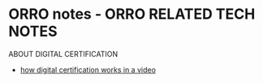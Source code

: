 ORRO notes - ORRO RELATED TECH NOTES
==============



ABOUT DIGITAL CERTIFICATION 
* [how digital certification works in a video](https://www.youtube.com/watch?v=qXLD2UHq2vk)







